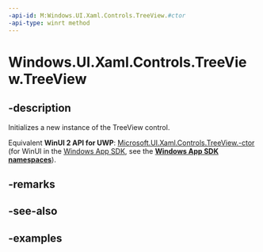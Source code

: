 ```yaml
---
-api-id: M:Windows.UI.Xaml.Controls.TreeView.#ctor
-api-type: winrt method
---
```


<!-- Method syntax.
public TreeView.TreeView()
-->

# Windows.UI.Xaml.Controls.TreeView.TreeView

## -description

Initializes a new instance of the TreeView control.

Equivalent **WinUI 2 API for UWP**: [Microsoft.UI.Xaml.Controls.TreeView.-ctor](/windows/winui/api/microsoft.ui.xaml.controls.treeview.-ctor) (for WinUI in the [Windows App SDK](/windows/apps/windows-app-sdk/), see the **[Windows App SDK namespaces](/windows/windows-app-sdk/api/winrt/)**).

## -remarks

## -see-also

## -examples

